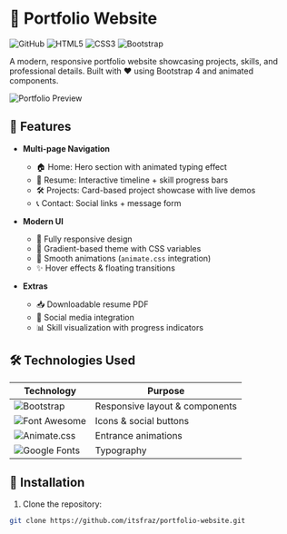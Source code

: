 # 🚀 Portfolio Website 

![GitHub](https://img.shields.io/github/license/itsfraz/portfolio-website?style=flat-square)
![HTML5](https://img.shields.io/badge/HTML5-E34F26?style=flat-square&logo=html5&logoColor=white)
![CSS3](https://img.shields.io/badge/CSS3-1572B6?style=flat-square&logo=css3&logoColor=white)
![Bootstrap](https://img.shields.io/badge/Bootstrap-7952B3?style=flat-square&logo=bootstrap&logoColor=white)

A modern, responsive portfolio website showcasing projects, skills, and professional details. Built with ❤️ using Bootstrap 4 and animated components.

![Portfolio Preview](./Resource/preview.png) *<!-- Replace with actual screenshot -->*

## 🌟 Features

- **Multi-page Navigation**
  - 🏠 Home: Hero section with animated typing effect
  - 📜 Resume: Interactive timeline + skill progress bars
  - 🛠 Projects: Card-based project showcase with live demos
  - 📞 Contact: Social links + message form

- **Modern UI**
  - 📱 Fully responsive design
  - 🎨 Gradient-based theme with CSS variables
  - 🚀 Smooth animations (`animate.css` integration)
  - ✨ Hover effects & floating transitions

- **Extras**
  - 📥 Downloadable resume PDF
  - 🔗 Social media integration
  - 📊 Skill visualization with progress indicators

## 🛠 Technologies Used

| Technology | Purpose |
|------------|---------|
| ![Bootstrap](https://img.shields.io/badge/Bootstrap-4.5-7952B3?logo=bootstrap) | Responsive layout & components |
| ![Font Awesome](https://img.shields.io/badge/Font_Awesome-5.15-339AF0?logo=font-awesome) | Icons & social buttons |
| ![Animate.css](https://img.shields.io/badge/Animate.css-4.1-FFD43B) | Entrance animations |
| ![Google Fonts](https://img.shields.io/badge/Google_Fonts-Roboto-4285F4?logo=google-fonts) | Typography |

## 🚀 Installation

1. Clone the repository:
```bash
git clone https://github.com/itsfraz/portfolio-website.git
